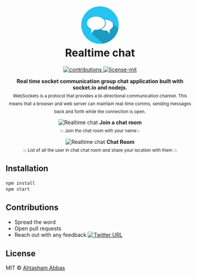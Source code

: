 <h1 align="center">
  	<img height="100" src="./.github/logo.png" alt="Realtime chat" /> <br> Realtime chat
</h1>

<p align="center">
  <a href="https://github.com/ahtashamabbasse/realtimechat">
    <img src="https://img.shields.io/badge/contributions-welcome-brightgreen.svg" alt="contributions" />
  </a>
  <a href="https://github.com/ahtashamabbasse/realtimechat/license.md">
    <img src="https://img.shields.io/badge/License-MIT-yellow.svg" alt="license-mit" />
  </a>
</p>

<p align="center">
  <b>Real time socket communication group chat application built with socket.io and nodejs.</b></br> 
<sub>
WebSockets is a protocol that provides a bi-directional communication channel. This means that a browser and web server can maintain real-time comms, sending messages back and forth while the connection is open.
</sub>
</p>

<p align="center">
  <img alt="Realtime chat" src="https://user-images.githubusercontent.com/25702074/55681761-917bc780-5943-11e9-8310-aad75674c4d0.PNG">
  <b>Join a chat room</b><br>
  <sub>💥 Join the chat room with your name💥</sub>
</p>

<p align="center">
  <img alt="Realtime chat" src="https://user-images.githubusercontent.com/25702074/55681771-ae17ff80-5943-11e9-851f-8580b926e7f2.PNG">
  <b>Chat Room</b><br>
  <sub>💥 List of all the user in chat chat room and share your location with them 💥</sub>
</p>


## Installation

	npm install
	npm start      
	

## Contributions

* Spread the word
* Open pull requests
* Reach out with any feedback [![Twitter URL](https://img.shields.io/twitter/url/https/twitter.com/ahtashamabbasse.svg?style=social&label=Follow%20%40ahtashamabbasse)](https://twitter.com/ahtashamabbasse)

## License
MIT © [Ahtasham Abbas](http://Ahtashamabbas.com)
